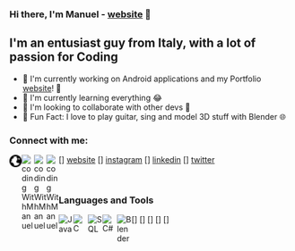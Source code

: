 ### Hi there, I'm Manuel - [website] 👋

## I'm an entusiast guy from Italy, with a lot of passion for Coding
- 📱 I'm currently working on Android applications and my Portfolio [website]! 📄 
- 🌱 I'm currently learning everything 😂
- 👯 I'm looking to collaborate with other devs 👯
- 🎼 Fun Fact: I love to play guitar, sing and model 3D stuff with Blender 🌐

### Connect with me:
[<img align="left" alt="codingWithManuel" width="22px" src = "https://raw.githubusercontent.com/iconic/open-iconic/master/svg/globe.svg"/>] [website]
[<img align="left" alt="codingWithManuel" width="22px" src = "https://cdn.jsdelivr.net/npm/simple-icons@v3/icons/instagram.svg"/>] [instagram]
[<img align="left" alt="codingWithManuel" width="22px" src = "https://cdn.jsdelivr.net/npm/simple-icons@v3/icons/linkedin.svg"/>] [linkedin]
[<img align="left" alt="codingWithManuel" width="22px" src = "https://cdn.jsdelivr.net/npm/simple-icons@v3/icons/twitter.svg"/>] [twitter]

<br />

### Languages and Tools
[<img align="left" alt= "Java" width="26px" src = "https://cdn.jsdelivr.net/gh/devicons/devicon@v2.14.0/devicon.min.css"/>]
[<img align="left" alt= "C" width="26px" src = "https://cdn.jsdelivr.net/gh/devicons/devicon@v2.14.0/devicon.min.css"/>]
[<img align="left" alt= "SQL" width="26px" src = "https://cdn.jsdelivr.net/gh/devicons/devicon@v2.14.0/devicon.min.css"/>]
[<img align="left" alt= "C#" width="26px" src = "https://cdn.jsdelivr.net/gh/devicons/devicon@v2.14.0/devicon.min.css"/>]
[<img align="left" alt= "Blender" width="26px" src = "https://cdn.jsdelivr.net/gh/devicons/devicon@v2.14.0/devicon.min.css"/>]


<br />
<br />


[website]: https://google.it
[twitter]: https://twitter.com/ManuelCarbone
[instagram]: https://www.instagram.com/manuel_carbone95/
[linkedin]: https://www.linkedin.com/in/manuel-carbone-834099109/